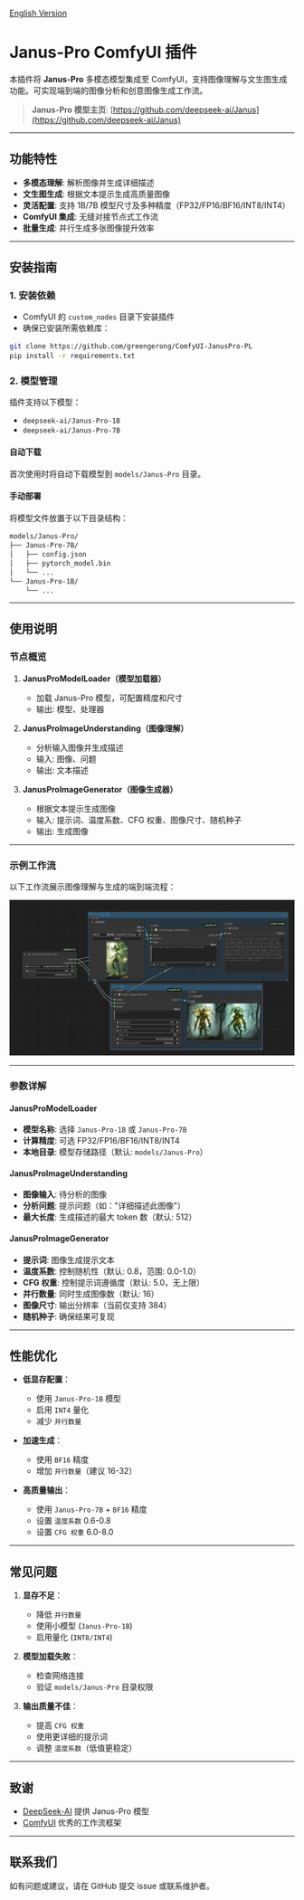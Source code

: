 
[English Version](./README.md)

# Janus-Pro ComfyUI 插件

本插件将 **Janus-Pro** 多模态模型集成至 ComfyUI，支持图像理解与文生图生成功能。可实现端到端的图像分析和创意图像生成工作流。

> **Janus-Pro 模型主页**: [https://github.com/deepseek-ai/Janus](https://github.com/deepseek-ai/Janus)

---

## 功能特性

- **多模态理解**: 解析图像并生成详细描述
- **文生图生成**: 根据文本提示生成高质量图像
- **灵活配置**: 支持 1B/7B 模型尺寸及多种精度（FP32/FP16/BF16/INT8/INT4）
- **ComfyUI 集成**: 无缝对接节点式工作流
- **批量生成**: 并行生成多张图像提升效率

---

## 安装指南

### 1. 安装依赖

- ComfyUI 的 `custom_nodes` 目录下安装插件
- 确保已安装所需依赖库：

```bash
git clone https://github.com/greengerong/ComfyUI-JanusPro-PL
pip install -r requirements.txt
```

### 2. 模型管理

插件支持以下模型：
- `deepseek-ai/Janus-Pro-1B`
- `deepseek-ai/Janus-Pro-7B`

#### 自动下载
首次使用时将自动下载模型到 `models/Janus-Pro` 目录。

#### 手动部署
将模型文件放置于以下目录结构：
```
models/Janus-Pro/
├── Janus-Pro-7B/
│   ├── config.json
│   ├── pytorch_model.bin
│   └── ...
└── Janus-Pro-1B/
    └── ...
```

---

## 使用说明

### 节点概览

1. **JanusProModelLoader（模型加载器）**
   - 加载 Janus-Pro 模型，可配置精度和尺寸
   - 输出: 模型、处理器

2. **JanusProImageUnderstanding（图像理解）**
   - 分析输入图像并生成描述
   - 输入: 图像、问题
   - 输出: 文本描述

3. **JanusProImageGenerator（图像生成器）**
   - 根据文本提示生成图像
   - 输入: 提示词、温度系数、CFG 权重、图像尺寸、随机种子
   - 输出: 生成图像

---

### 示例工作流

以下工作流展示图像理解与生成的端到端流程：

![](./workflows/workflow.png)

---

### 参数详解

#### JanusProModelLoader
- **模型名称**: 选择 `Janus-Pro-1B` 或 `Janus-Pro-7B`
- **计算精度**: 可选 FP32/FP16/BF16/INT8/INT4
- **本地目录**: 模型存储路径（默认: `models/Janus-Pro`）

#### JanusProImageUnderstanding
- **图像输入**: 待分析的图像
- **分析问题**: 提示问题（如："详细描述此图像"）
- **最大长度**: 生成描述的最大 token 数（默认: 512）

#### JanusProImageGenerator
- **提示词**: 图像生成提示文本
- **温度系数**: 控制随机性（默认: 0.8，范围: 0.0-1.0）
- **CFG 权重**: 控制提示词遵循度（默认: 5.0，无上限）
- **并行数量**: 同时生成图像数（默认: 16）
- **图像尺寸**: 输出分辨率（当前仅支持 384）
- **随机种子**: 确保结果可复现

---

## 性能优化

- **低显存配置**：
  - 使用 `Janus-Pro-1B` 模型
  - 启用 `INT4` 量化
  - 减少 `并行数量`

- **加速生成**：
  - 使用 `BF16` 精度
  - 增加 `并行数量`（建议 16-32）

- **高质量输出**：
  - 使用 `Janus-Pro-7B` + `BF16` 精度
  - 设置 `温度系数` 0.6-0.8
  - 设置 `CFG 权重` 6.0-8.0

---

## 常见问题

1. **显存不足**：
   - 降低 `并行数量`
   - 使用小模型 (`Janus-Pro-1B`)
   - 启用量化 (`INT8/INT4`)

2. **模型加载失败**：
   - 检查网络连接
   - 验证 `models/Janus-Pro` 目录权限

3. **输出质量不佳**：
   - 提高 `CFG 权重`
   - 使用更详细的提示词
   - 调整 `温度系数`（低值更稳定）

---

## 致谢

- [DeepSeek-AI](https://github.com/deepseek-ai/Janus) 提供 Janus-Pro 模型
- [ComfyUI](https://github.com/comfyanonymous/ComfyUI) 优秀的工作流框架

---

## 联系我们

如有问题或建议，请在 GitHub 提交 issue 或联系维护者。
